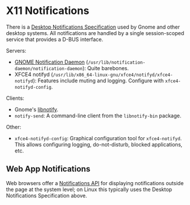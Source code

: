 X11 Notifications
=================

There is a [Desktop Notifications Specification][spec] used by Gnome
and other desktop systems. All notifications are handled by a single
session-scoped service that provides a D-BUS interface.

Servers:
* [GNOME Notification Daemon]
  \(`/usr/lib/notification-daemon/notification-daemon`):
  Quite barebones.
* XFCE4 notifyd
  \(`/usr/lib/x86_64-linux-gnu/xfce4/notifyd/xfce4-notifyd`):
  Features include muting and logging. Configure with `xfce4-notifyd-config`.

Clients:
* Gnome's [libnotify].
* `notify-send`: A command-line client from the `libnotify-bin` package.

Other:
* `xfce4-notifyd-config`: Graphical configuration tool for `xfce4-notifyd`.
  This allows configuring logging, do-not-disturb, blocked applications, etc.


Web App Notifications
---------------------

Web browsers offer a [Notifications API] for displaying notifications
outside the page at the system level; on Linux this typically uses the
Desktop Notifications Specification above.



<!-------------------------------------------------------------------->
[GNOME Notification Daemon]: https://github.com/GNOME/notification-daemon
[Notifications API]: https://developer.mozilla.org/en-US/docs/Web/API/Notifications_API/Using_the_Notifications_API
[libnotify]: https://developer.gnome.org/platform-overview/stable/tech-notify.html.en
[spec]: https://developer.gnome.org/notification-spec/
